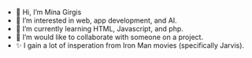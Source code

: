 - 👋 Hi, I’m Mina Girgis
- 👀 I’m interested in web, app development, and AI.
- 🌱 I’m currently learning HTML, Javascript, and php.
- 💞️ I’m would like to collaborate with someone on a project.
- ✨ I gain a lot of insperation from Iron Man movies (specifically Jarvis).
